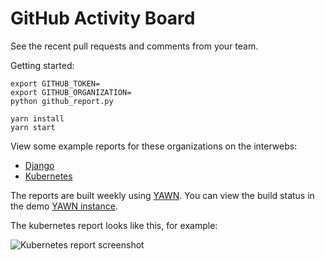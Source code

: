 # GitHub Activity Board

See the recent pull requests and comments from your team.

Getting started: 

    export GITHUB_TOKEN=
    export GITHUB_ORGANIZATION=
    python github_report.py
    
    yarn install
    yarn start

View some example reports for these organizations on the interwebs:

* [Django](http://static.yawn.live/github-activity-board/django/)
* [Kubernetes](http://static.yawn.live/github-activity-board/kubernetes/)

The reports are built weekly using [YAWN]. You can view the build
status in the demo [YAWN instance].

[YAWN]: https://pypi.org/project/yawns
[YAWN instance]: https://yawn.live/workflows/13

The kubernetes report looks like this, for example:

![Kubernetes report screenshot](https://user-images.githubusercontent.com/910316/40887627-6af78422-6700-11e8-80b1-e9c62bf5c8b5.png)
